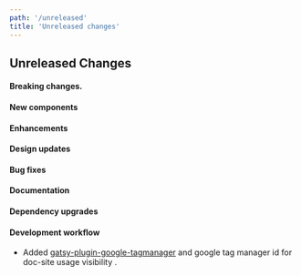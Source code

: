 ```yaml
---
path: '/unreleased'
title: 'Unreleased changes'
---
```


## Unreleased Changes

#### Breaking changes.

#### New components

#### Enhancements

#### Design updates

#### Bug fixes

#### Documentation

#### Dependency upgrades

#### Development workflow
- Added [gatsy-plugin-google-tagmanager](https://www.gatsbyjs.com/plugins/gatsby-plugin-google-tagmanager/) and google tag manager id for doc-site usage visibility .